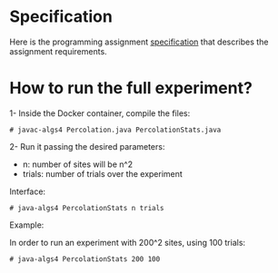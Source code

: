 # Specification
Here is the programming assignment [specification](http://coursera.cs.princeton.edu/algs4/assignments/percolation.html) that describes the assignment requirements.

# How to run the full experiment?
1- Inside the Docker container, compile the files:
```
# javac-algs4 Percolation.java PercolationStats.java
```
2- Run it passing the desired parameters:
  - n: number of sites will be n^2
  - trials: number of trials over the experiment

Interface:
```
# java-algs4 PercolationStats n trials
```

Example:

In order to run an experiment with 200^2 sites, using 100 trials:
```
# java-algs4 PercolationStats 200 100
```
